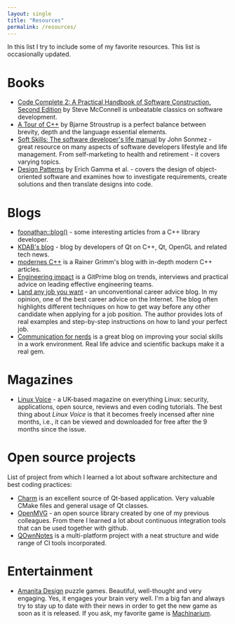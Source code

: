 ```yaml
---
layout: single
title: "Resources"
permalink: /resources/
---
```


In this list I try to include some of my favorite resources. This list is occasionally updated.

# Books

* [Code Complete 2: A Practical Handbook of Software Construction, Second Edition](http://a.co/4WwA5IA) by Steve McConnell is unbeatable classics on software development.
* [A Tour of C++](http://a.co/alqLoeX) by Bjarne Stroustrup is a perfect balance between brevity, depth and the language essential elements.
* [Soft Skills: The software developer's life manual](http://a.co/hGdAB08) by John Sonmez - great resource on many aspects of software developers lifestyle and life management. From self-marketing to health and retirement - it covers varying topics.
* [Design Patterns](http://a.co/dexKqsi) by Erich Gamma et al. - covers the design of object-oriented software and examines how to investigate requirements, create solutions and then translate designs into code.

# Blogs

* [foonathan::blog()](http://foonathan.net) - some interesting articles from a C++ library developer.
* [KDAB's blog](https://www.kdab.com/category/blogs/) - blog by developers of Qt on C++, Qt, OpenGL and related tech news.
* [modernes C++](https://twitter.com/rainer_grimm) is a Rainer Grimm's blog with in-depth modern C++ articles.
* [Engineering impact](https://blog.gitprime.com/) is a GitPrime blog on trends, interviews and practical advice on leading effective engineering teams.
* [Land any job you want](http://landanyjobyouwant.com/) - an unconventional career advice blog. In my opinion, one of the best career advice on the Internet. The blog often highlights different techniques on how to get way before any other candidate when applying for a job position. The author provides lots of real examples and step-by-step instructions on how to land your perfect job.
* [Communication for nerds](http://www.communicationfornerds.com/) is a great blog on improving your social skills in a work environment. Real life advice and scientific backups make it a real gem.

# Magazines

* [Linux Voice](https://www.linuxvoice.com/) - a UK-based magazine on everything Linux: security, applications, open source, reviews and even coding tutorials. The best thing about *Linux Voice* is that it becomes freely incensed after nine months, i.e., it can be viewed and downloaded for free after the 9 months since the issue.

# Open source projects

List of project from which I learned a lot about software architecture and best coding practices:

* [Charm](https://github.com/KDAB/Charm) is an excellent source of Qt-based application. Very valuable CMake files and general usage of Qt classes.
* [OpenMVG](https://github.com/openMVG/openMVG) - an open source library created by one of my previous colleagues. From there I learned a lot about continuous integration tools that can be used together with github.
* [QOwnNotes](https://github.com/pbek/QOwnNotes) is a multi-platform project with a neat structure and wide range of CI tools incorporated.

# Entertainment

* [Amanita Design](http://amanita-design.net/index.html) puzzle games. Beautiful, well-thought and very engaging. Yes, it engages your brain very well. I'm a big fan and always try to stay up to date with their news in order to get the new game as soon as it is released. If you ask, my favorite game is [Machinarium](http://machinarium.net/).

